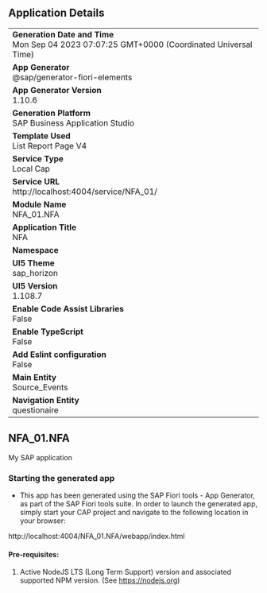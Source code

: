 ## Application Details
|               |
| ------------- |
|**Generation Date and Time**<br>Mon Sep 04 2023 07:07:25 GMT+0000 (Coordinated Universal Time)|
|**App Generator**<br>@sap/generator-fiori-elements|
|**App Generator Version**<br>1.10.6|
|**Generation Platform**<br>SAP Business Application Studio|
|**Template Used**<br>List Report Page V4|
|**Service Type**<br>Local Cap|
|**Service URL**<br>http://localhost:4004/service/NFA_01/
|**Module Name**<br>NFA_01.NFA|
|**Application Title**<br>NFA|
|**Namespace**<br>|
|**UI5 Theme**<br>sap_horizon|
|**UI5 Version**<br>1.108.7|
|**Enable Code Assist Libraries**<br>False|
|**Enable TypeScript**<br>False|
|**Add Eslint configuration**<br>False|
|**Main Entity**<br>Source_Events|
|**Navigation Entity**<br>questionaire|

## NFA_01.NFA

My SAP application

### Starting the generated app

-   This app has been generated using the SAP Fiori tools - App Generator, as part of the SAP Fiori tools suite.  In order to launch the generated app, simply start your CAP project and navigate to the following location in your browser:

http://localhost:4004/NFA_01.NFA/webapp/index.html

#### Pre-requisites:

1. Active NodeJS LTS (Long Term Support) version and associated supported NPM version.  (See https://nodejs.org)


